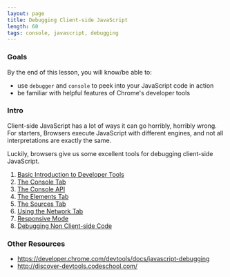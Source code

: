 ```yaml
---
layout: page
title: Debugging Client-side JavaScript
length: 60
tags: console, javascript, debugging
---
```


### Goals

By the end of this lesson, you will know/be able to:

* use `debugger` and `console` to peek into your JavaScript code in action
* be familiar with helpful features of Chrome's developer tools


### Intro

Client-side JavaScript has a lot of ways it can go horribly, horribly wrong. For starters, Browsers execute JavaScript with different engines, and not all interpretations are exactly the same.

Luckily, browsers give us some excellent tools for debugging client-side JavaScript.

1. [Basic Introduction to Developer Tools](debugging-javascript/basic-intro-dev-tools.markdown)
2. [The Console Tab](debugging-javascript/using-the-console.markdown)
3. [The Console API](debugging-javascript/the-console-api.markdown)
4. [The Elements Tab](debugging-javascript/elements-tab.markdown)
5. [The Sources Tab](debugging-javascript/sources-tab.markdown)
6. [Using the Network Tab](debugging-javascript/network-tab.markdown)
7. [Responsive Mode](debugging-javascript/responsive-mode.markdown)
8. [Debugging Non Client-side Code](debugging-javascript/non-client-side.markdown)

### Other Resources
- https://developer.chrome.com/devtools/docs/javascript-debugging
- http://discover-devtools.codeschool.com/
